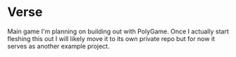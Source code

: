 # Verse

Main game I'm planning on building out with PolyGame. Once I actually start fleshing this out I will likely move it to
its own private repo but for now it serves as another example project.
